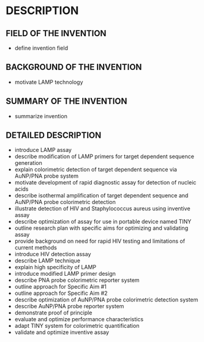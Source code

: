 # DESCRIPTION

## FIELD OF THE INVENTION

- define invention field

## BACKGROUND OF THE INVENTION

- motivate LAMP technology

## SUMMARY OF THE INVENTION

- summarize invention

## DETAILED DESCRIPTION

- introduce LAMP assay
- describe modification of LAMP primers for target dependent sequence generation
- explain colorimetric detection of target dependent sequence via AuNP/PNA probe system
- motivate development of rapid diagnostic assay for detection of nucleic acids
- describe isothermal amplification of target dependent sequence and AuNP/PNA probe colorimetric detection
- illustrate detection of HIV and Staphylococcus aureus using inventive assay
- describe optimization of assay for use in portable device named TINY
- outline research plan with specific aims for optimizing and validating assay
- provide background on need for rapid HIV testing and limitations of current methods
- introduce HIV detection assay
- describe LAMP technique
- explain high specificity of LAMP
- introduce modified LAMP primer design
- describe PNA probe colorimetric reporter system
- outline approach for Specific Aim #1
- outline approach for Specific Aim #2
- describe optimization of AuNP/PNA probe colorimetric detection system
- describe AuNP/PNA probe reporter system
- demonstrate proof of principle
- evaluate and optimize performance characteristics
- adapt TINY system for colorimetric quantification
- validate and optimize inventive assay

